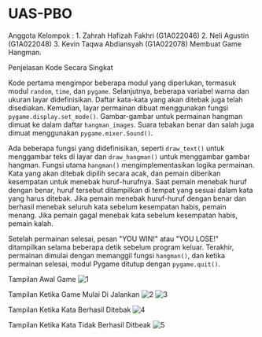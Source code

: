 # UAS-PBO
Anggota Kelompok : 1. Zahrah Hafizah Fakhri (G1A022046)  2. Neli Agustin (G1A022048)  3. Kevin Taqwa Abdiansyah (G1A022078)
Membuat Game Hangman.

Penjelasan Kode Secara Singkat

Kode pertama mengimpor beberapa modul yang diperlukan, termasuk modul `random`, `time`, dan `pygame`. Selanjutnya, beberapa variabel warna dan ukuran layar didefinisikan. Daftar kata-kata yang akan ditebak juga telah disediakan. Kemudian, layar permainan dibuat menggunakan fungsi `pygame.display.set_mode()`. Gambar-gambar untuk permainan hangman dimuat ke dalam daftar `hangman_images`. Suara tebakan benar dan salah juga dimuat menggunakan `pygame.mixer.Sound()`.

Ada beberapa fungsi yang didefinisikan, seperti `draw_text()` untuk menggambar teks di layar dan `draw_hangman()` untuk menggambar gambar hangman. Fungsi utama `hangman()` mengimplementasikan logika permainan. Kata yang akan ditebak dipilih secara acak, dan pemain diberikan kesempatan untuk menebak huruf-hurufnya. Saat pemain menebak huruf dengan benar, huruf tersebut ditampilkan di tempat yang sesuai dalam kata yang harus ditebak. Jika pemain menebak huruf-huruf dengan benar dan berhasil menebak seluruh kata sebelum kesempatan habis, pemain menang. Jika pemain gagal menebak kata sebelum kesempatan habis, pemain kalah.

Setelah permainan selesai, pesan "YOU WIN!" atau "YOU LOSE!" ditampilkan selama beberapa detik sebelum program keluar. Terakhir, permainan dimulai dengan memanggil fungsi `hangman()`, dan ketika permainan selesai, modul Pygame ditutup dengan `pygame.quit()`.


Tampilan Awal Game
![1](https://github.com/new-zone/UAS-PBO/assets/67883522/6d374649-0c6b-4629-ad9b-7f08c8391fda)

Tampilan Ketika Game Mulai Di Jalankan
![2](https://github.com/new-zone/UAS-PBO/assets/67883522/55439fb2-1e4c-4b87-b002-46012c587792)
![3](https://github.com/new-zone/UAS-PBO/assets/67883522/e25a0d87-9893-49ac-901b-fa4e9b31b93b)

Tampilan Ketika Kata Berhasil Ditebak
![4](https://github.com/new-zone/UAS-PBO/assets/67883522/a7ddebcf-9585-4b2e-b927-b3800ce1a126)

Tampilan Ketika Kata Tidak Berhasil Ditbeak
![5](https://github.com/new-zone/UAS-PBO/assets/67883522/383cb8ac-5c78-4403-b583-bf06ee9b0800)

